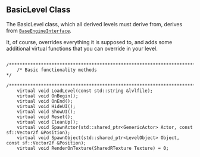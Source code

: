 ## BasicLevel Class

The BasicLevel class, which all derived levels must derive from, derives from [`BaseEngineInterface`](/engine-classes/baseengineinterface.md).

It, of course, overrides everything it is supposed to, and adds some additional virtual functions that you can override in your level.



```
    /************************************************************************/
    /* Basic functionality methods                                          */
    /************************************************************************/
    virtual void LoadLevel(const std::string &lvlfile);
    virtual void OnBegin();
    virtual void OnEnd();
    virtual void HideUI();
    virtual void ShowUI();
    virtual void Reset();
    virtual void CleanUp();
    virtual void SpawnActor(std::shared_ptr<GenericActor> Actor, const sf::Vector2f &Position);
    virtual void SpawnObject(std::shared_ptr<LevelObject> Object, const sf::Vector2f &Position);
    virtual void RenderOnTexture(SharedRTexture Texture) = 0;
```






